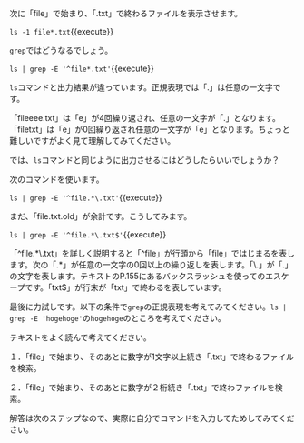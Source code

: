 次に「file」で始まり、「.txt」で終わるファイルを表示させます。

`ls -1 file*.txt`{{execute}}

`grep`ではどうなるでしょう。

`ls | grep -E '^file*.txt'`{{execute}}

`ls`コマンドと出力結果が違っています。正規表現では「.」は任意の一文字です。

「fileeee.txt」は「e」が4回繰り返され、任意の一文字が「.」となります。「filetxt」は「e」が0回繰り返され任意の一文字が「e」となります。ちょっと難しいですがよく見て理解してみてください。

では、`ls`コマンドと同じように出力させるにはどうしたらいいでしょうか？

次のコマンドを使います。

`ls | grep -E '^file.*\.txt'`{{execute}}

まだ、「file.txt.old」が余計です。こうしてみます。

`ls | grep -E '^file.*\.txt$'`{{execute}}

「^file.\*\\.txt」を詳しく説明すると「^file」が行頭から「file」ではじまるを表します。次の「.\*」が任意の一文字の0回以上の繰り返しを表します。「\\.」が「.」の文字を表します。テキストのP.155にあるバックスラッシュを使ってのエスケープです。「txt$」が行末が「txt」で終わるを表しています。

最後に力試しです。以下の条件で`grep`の正規表現を考えてみてください。`ls | grep -E 'hogehoge'`の`hogehoge`のところを考えてください。

テキストをよく読んで考えてください。

１．「file」で始まり、そのあとに数字が1文字以上続き「.txt」で終わるファイルを検索。

２．「file」で始まり、そのあとに数字が２桁続き「.txt」で終わファイルを検索。

解答は次のステップなので、実際に自分でコマンドを入力してためしてみてください。

